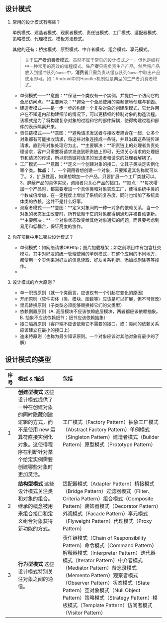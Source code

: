 ## 设计模式

1. 常用的设计模式有哪些？

   单例模式、建造者模式、观察者模式、责任链模式、工厂模式、适配器模式、策略模式、代理模式、模板方法模式。

   其他的还有：桥接模式、原型模式、中介者模式、组合模式、享元模式。

   > 关于**生产者消费者模式**。虽然不属于常见的设计模式之一，但也是编程中一种常用的高效的编程模式。**生产者**只需负责生产产品，然后将产品放入到缓冲队列`Queue`中，**消费者**只需负责从缓存队列`Queue`中取出产品使用即可。如：Android中的Handler机制就是典型的生产者消费者模式。

   - 单例模式——**意图：**保证一个类仅有一个实例，并提供一个访问它的全局访问点。**主要解决：**避免一个全局使用的类频繁地创建与销毁。
   - 建造者模式——是一步一步的构建一个复杂对象的创建型模式，它允许用户在不知道内部构建细节的情况下，可以更精细的控制对象的构造流程。该模式是为了将构建复杂对象的过程和它的部件解耦，使得构建过程和部件的表示隔离开来。
   - 责任链模式——**意图：**避免请求发送者与接收者耦合在一起，让多个对象都有可能接收请求，将这些对象连接成一条链，并且沿着这条链传递请求，直到有对象处理它为止。**主要解决：**职责链上的处理者负责处理请求，客户只需要将请求发送到职责链上即可，无须关心请求的处理细节和请求的传递，所以职责链将请求的发送者和请求的处理者解耦了。
   - 工厂模式——**意图：**定义一个创建对象的接口，让其子类决定实例化哪个类。**优点：** 1、一个调用者想创建一个对象，只要知道其名称就可以了。 2、扩展性高，如果想增加一个产品，只要扩展一个工厂类就可以。 3、屏蔽产品的具体实现，调用者只关心产品的接口。**缺点：**每次增加一个产品时，都需要增加一个具体类和对象实现工厂，使得系统中类的个数成倍增加，在一定程度上增加了系统的复杂度，同时也增加了系统具体类的依赖。这并不是什么好事。
   - 观察者模式——**意图：**定义对象间的一种一对多的依赖关系，当一个对象的状态发生改变时，所有依赖于它的对象都得到通知并被自动更新。**主要解决：**一个对象状态改变给其他对象通知的问题，而且要考虑到易用和低耦合，保证高度的协作。

   

2. 你在项目中用过哪些设计模式？

   - 单例模式：如网络请求OKHttp；图片加载框架；如之前项目中有包含社交模块，其中对好友的统一管理使用的单例模式，在整个应用的不同地方，都使用一个实例来对好友的信息读取、好友关系判断、添加或删除等等操作。
   - 

3. 设计模式的六大原则？

   - 单一职责原则（就一个类而言，应该仅有一个引起它变化的原因）
   - 开闭原则（软件实体（类、模块、函数等）应该是可以扩展，但不可修改）
   - 里氏替换原则（子类型必须能够替换掉它们的父类型）
   - 依赖倒置原则（A. 高层模块不应该依赖底层模块，两者都应该依赖抽象。B. 抽象不应该依赖细节；细节应该依赖抽象）
   - 接口隔离原则（客户端不应该依赖它不需要的接口。或：类间的依赖关系应该建立在最小的接口上）
   - 迪米特原则（也称为最少知识原则。一个对象应该对其他对象有最少的了解）

## 设计模式的类型

| 序号 | 模式 & 描述                                                  | 包括                                                         |
| :--- | :----------------------------------------------------------- | :----------------------------------------------------------- |
| 1    | **创建型模式** 这些设计模式提供了一种在创建对象的同时隐藏创建逻辑的方式，而不是使用 new 运算符直接实例化对象。这使得程序在判断针对某个给定实例需要创建哪些对象时更加灵活。 | 工厂模式（Factory Pattern）抽象工厂模式（Abstract Factory Pattern）单例模式（Singleton Pattern）建造者模式（Builder Pattern）原型模式（Prototype Pattern） |
| 2    | **结构型模式** 这些设计模式关注类和对象的组合。继承的概念被用来组合接口和定义组合对象获得新功能的方式。 | 适配器模式（Adapter Pattern）桥接模式（Bridge Pattern）过滤器模式（Filter、Criteria Pattern）组合模式（Composite Pattern）装饰器模式（Decorator Pattern）外观模式（Facade Pattern）享元模式（Flyweight Pattern）代理模式（Proxy Pattern） |
| 3    | **行为型模式** 这些设计模式特别关注对象之间的通信。          | 责任链模式（Chain of Responsibility Pattern）命令模式（Command Pattern）解释器模式（Interpreter Pattern）迭代器模式（Iterator Pattern）中介者模式（Mediator Pattern）备忘录模式（Memento Pattern）观察者模式（Observer Pattern）状态模式（State Pattern）空对象模式（Null Object Pattern）策略模式（Strategy Pattern）模板模式（Template Pattern）访问者模式（Visitor Pattern） |